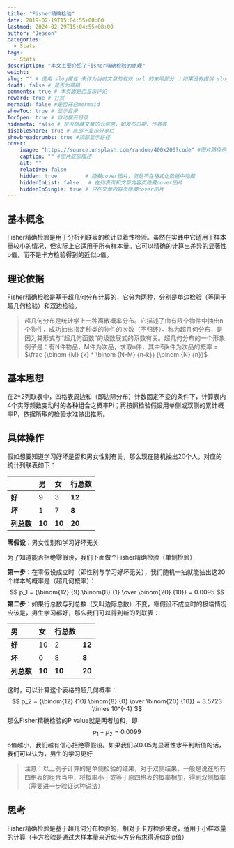 ```yaml
---
title: "Fisher精确检验"
date: 2019-02-19T15:04:55+08:00
lastmod: 2024-02-29T15:04:55+08:00
author: "Jeason"
categories:
  - Stats
tags:
  - Stats
description: "本文主要介绍了Fisher精确检验的原理"
weight:
slug: "" # 使用 slug属性 来作为当前文章的有效 url 的末尾部分 ；如果没有提供 slug 则使用 title 代替。
draft: false # 是否为草稿
comments: true # 本页面是否显示评论
reward: true # 打赏
mermaid: false #是否开启mermaid
showToc: true # 显示目录
TocOpen: true # 自动展开目录
hidemeta: false # 是否隐藏文章的元信息，如发布日期、作者等
disableShare: true # 底部不显示分享栏
showbreadcrumbs: true #顶部显示路径
cover:
    image: "https://source.unsplash.com/random/400x200?code" #图片路径例如：posts/tech/123/123.png
    caption: "" #图片底部描述
    alt: ""
    relative: false
    hidden: true         # 隐藏cover图片，但是不在格式化数据中隐藏
    hiddenInList: false   # 在列表页和文章内容页隐藏cover图片
    hiddenInSingle: true # 只在文章内容页隐藏cover图片
---
```

 

## 基本概念  

Fisher精确检验是用于分析列联表的统计显着性检验。虽然在实践中它适用于样本量较小的情况，但实际上它适用于所有样本量。它可以精确的计算出差异的显著性p值，而不是卡方检验得到的近似p值。  

## 理论依据  

Fisher精确检验是基于超几何分布计算的，它分为两种，分别是单边检验（等同于超几何检验）和双边检验。  

> 超几何分布是统计学上一种离散概率分布。它描述了由有限个物件中抽出n个物件，成功抽出指定种类的物件的次数（不归还）。称为超几何分布，是因为其形式与“超几何函数”的级数展式的系数有关。超几何分布的一个形象例子是：有N件物品，M件为次品，求取n件，其中有k件为次品的概率 = $\frac {\binom {M} {k} * \binom {N-M} {n-k}} {\binom {N} {n}}$   


## 基本思想  

在2*2列联表中，四格表周边和（即边际分布）计数固定不变的条件下，计算表内4个实际频数变动时的各种组合之概率Pi；再按照检验假设用单侧或双侧的累计概率P，依据所取的检验水准做出推断。  

## 具体操作  

假如想要知道学习好坏是否和男女性别有关，那么现在随机抽出20个人，对应的统计列联表如下：  

|            | 男     | 女     | 行总数 |
| :--------- | :----- | :----- | :----- |
| **好**     | 9      | 3      | **12** |
| **坏**     | 1      | 7      | **8**  |
| **列总数** | **10** | **10** | **20** |


**零假设**：男女性别和学习好坏无关  

为了知道能否拒绝零假设，我们下面做个Fisher精确检验（单侧检验）  

**第一步**：在零假设成立时（即性别与学习好坏无关），我们随机一抽就能抽出这20个样本的概率是（超几何概率）：  
$$
p_1 = {\binom{12} {9}  \binom{8} {1} \over \binom{20} {10}} =  0.0095
$$
**第二步**：如果行总数与列总数（又叫边际总数）不变，零假设不成立时的极端情况应该是，男生学习都好，那么我们可以得到新的列联表：  

| 男         | 女     | 行总数 |        |
| :--------- | :----- | :----- | ------ |
| **好**     | 10     | 2      | **12** |
| **坏**     | 0      | 8      | **8**  |
| **列总数** | **10** | **10** | **20** |

这时，可以计算这个表格的超几何概率：  
$$
p_2 = {\binom{12} {10}  \binom{8} {0} \over \binom{20} {10}} =  3.5723 \times 10^{-4}
$$
那么Fisher精确检验的P value就是两者加和，即  
$$
p_1 + p_2 = 0.0099
$$
p值越小，我们越有信心拒绝零假设。如果我们以0.05为显著性水平判断值的话，我们可以认为，男生的学习更好  

> 注意：以上例子计算的是单侧检验的结果，对于双侧结果，一般是说在所有四格表的组合当中，将概率小于或等于原四格表的概率相加，得到双侧概率（需要进一步验证这种说法）  

## 思考  

Fisher精确检验是基于超几何分布检验的，相对于卡方检验来说，适用于小样本量的计算（卡方检验是通过大样本量来近似卡方分布求得近似的p值）  


